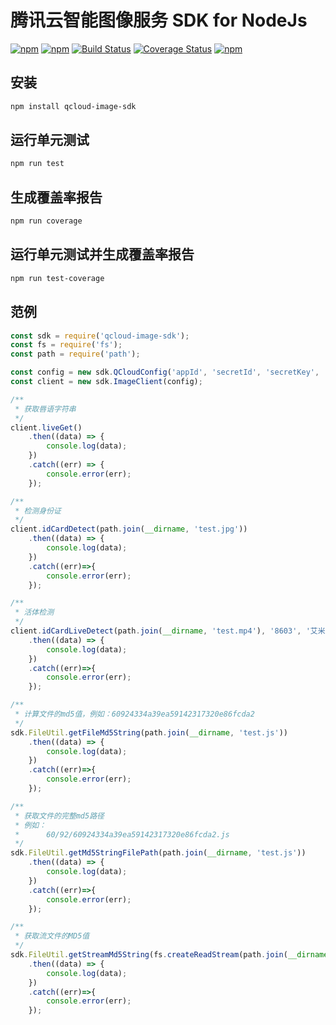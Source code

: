 # 腾讯云智能图像服务 SDK for NodeJs

[![npm](https://img.shields.io/npm/v/qcloud-image-sdk.svg)](https://www.npmjs.com/package/qcloud-image-sdk)
[![npm](https://img.shields.io/npm/dm/qcloud-image-sdk.svg)](https://www.npmjs.com/package/qcloud-image-sdk)
[![Build Status](https://travis-ci.org/flavorzyb/qcloud-image-sdk.svg?branch=master)](https://travis-ci.org/flavorzyb/qcloud-image-sdk)
[![Coverage Status](https://coveralls.io/repos/github/flavorzyb/qcloud-image-sdk/badge.svg?branch=master)](https://coveralls.io/github/flavorzyb/qcloud-image-sdk?branch=master)
[![npm](https://img.shields.io/npm/l/express.svg)](https://opensource.org/licenses/MIT)

## 安装

```bash
npm install qcloud-image-sdk
```

## 运行单元测试

```bash
npm run test
```

## 生成覆盖率报告

```bash
npm run coverage
```

## 运行单元测试并生成覆盖率报告

```bash
npm run test-coverage
```

## 范例

```javascript
const sdk = require('qcloud-image-sdk');
const fs = require('fs');
const path = require('path');

const config = new sdk.QCloudConfig('appId', 'secretId', 'secretKey', 'bucket', 'region');
const client = new sdk.ImageClient(config);

/**
 * 获取唇语字符串
 */
client.liveGet()
    .then((data) => {
        console.log(data);
    })
    .catch((err) => {
        console.error(err);
    });

/**
 * 检测身份证
 */
client.idCardDetect(path.join(__dirname, 'test.jpg'))
    .then((data) => {
        console.log(data);
    })
    .catch((err)=>{
        console.error(err);
    });

/**
 * 活体检测
 */
client.idCardLiveDetect(path.join(__dirname, 'test.mp4'), '8603', '艾米', '4522876121211222222')
    .then((data) => {
        console.log(data);
    })
    .catch((err)=>{
        console.error(err);
    });

/**
 * 计算文件的md5值，例如：60924334a39ea59142317320e86fcda2
 */
sdk.FileUtil.getFileMd5String(path.join(__dirname, 'test.js'))
    .then((data) => {
        console.log(data);
    })
    .catch((err)=>{
        console.error(err);
    });

/**
 * 获取文件的完整md5路径
 * 例如：
 *      60/92/60924334a39ea59142317320e86fcda2.js
 */
sdk.FileUtil.getMd5StringFilePath(path.join(__dirname, 'test.js'))
    .then((data) => {
        console.log(data);
    })
    .catch((err)=>{
        console.error(err);
    });

/**
 * 获取流文件的MD5值
 */
sdk.FileUtil.getStreamMd5String(fs.createReadStream(path.join(__dirname, 'test.js')))
    .then((data) => {
        console.log(data);
    })
    .catch((err)=>{
        console.error(err);
    });

```
